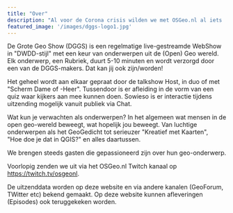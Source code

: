 ```yaml
---
title: "Over"
description: "Al voor de Corona crisis wilden we met OSGeo.nl al iets 'live' gaan doen. De huidige situatie heeft dit versneld, De Streamversnelling, en we zijn gewoon begonnen"
featured_image: '/images/dggs-logo1.jpg'
---
```


De Grote Geo Show (DGGS) is een regelmatige live-gestreamde WebShow in "DWDD-stijl" met een keur van onderwerpen
uit de (Open) Geo wereld. Elk onderwerp, een Rubriek, duurt 5-10 minuten en wordt verzorgd door een 
van de DGGS-makers. Dat kan jij ook zijn/worden!

Het geheel wordt aan elkaar gepraat door de talkshow Host, in duo of met "Scherm Dame of -Heer". Tussendoor is er afleiding
in de vorm van een quiz waar kijkers aan mee kunnen doen. Sowieso is er interactie tijdens uitzending mogelijk
vanuit publiek via Chat.

Wat kun je verwachten als onderwerpen? In het algemeen wat mensen in de open geo-wereld beweegt, wat hopelijk jou beweegt.
Van luchtige onderwerpen als het GeoGedicht tot serieuzer "Kreatief met Kaarten",  
"Hoe doe je dat in QGIS?" en alles daartussen.

We brengen steeds gasten die gepassioneerd zijn over hun geo-onderwerp.

Voorlopig zenden we uit via het OSGeo.nl Twitch kanaal op https://twitch.tv/osgeonl.

De uitzenddata worden op deze website en via andere kanalen (GeoForum, TWitter etc) bekend gemaakt.
Op deze website kunnen afleveringen (Episodes) ook teruggekeken worden.
